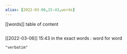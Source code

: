 ```yaml
---
alias: [2022-03-06,15:43,words]
---
```

[[words]]
table of content
```toc
```

[[2022-03-06]] 15:43
in the exact words : word for word
```query
"verbatim"
```